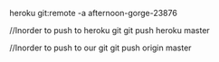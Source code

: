 heroku git:remote -a afternoon-gorge-23876

//Inorder to push to heroku git
git push heroku master

//Inorder to push to our git
git push origin master
